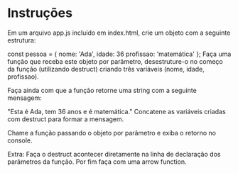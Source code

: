 # Instruções

Em um arquivo app.js incluído em index.html, crie um objeto com a seguinte estrutura:

const pessoa = {
nome: 'Ada',
idade: 36
profissao: 'matemática'
};
Faça uma função que receba este objeto por parâmetro, desestruture-o no começo da função (utilizando destruct) criando três variáveis (nome, idade, profissao).

Faça ainda com que a função retorne uma string com a seguinte mensagem:

"Esta é Ada, tem 36 anos e é matemática."
Concatene as variáveis criadas com destruct para formar a mensagem.

Chame a função passando o objeto por parâmetro e exiba o retorno no console.

Extra: Faça o destruct acontecer diretamente na linha de declaração dos parâmetros da função. Por fim faça com uma arrow function.
